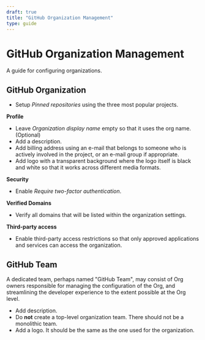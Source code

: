 ```yaml
---
draft: true
title: "GitHub Organization Management"
type: guide
---
```


# GitHub Organization Management

A guide for configuring organizations.

## GitHub Organization

- Setup _Pinned repositories_ using the three most popular projects.

**Profile**

- Leave _Organization display name_ empty so that it uses the org name. (Optional)
- Add a description.
- Add billing address using an e-mail that belongs to someone who is actively involved in the project, or an e-mail group if appropriate.
- Add logo with a transparent background where the logo itself is black and white so that it works across different media formats.

**Security**

- Enable _Require two-factor authentication_.

**Verified Domains**

- Verify all domains that will be listed within the organization settings.

**Third-party access**

- Enable third-party access restrictions so that only approved applications and services can access the organization.

## GitHub Team

A dedicated team, perhaps named "GitHub Team", may consist of Org owners responsible for managing the configuration of the Org, and streamlining the developer experience to the extent possible at the Org level.

- Add description.
- Do **not** create a top-level organization team. There should not be a monolithic team.
- Add a logo. It should be the same as the one used for the organization.


